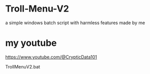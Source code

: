 # Troll-Menu-V2
a simple windows batch script with harmless features made by me


# my youtube
https://www.youtube.com/@CrypticData101

TrollMenuV2.bat
